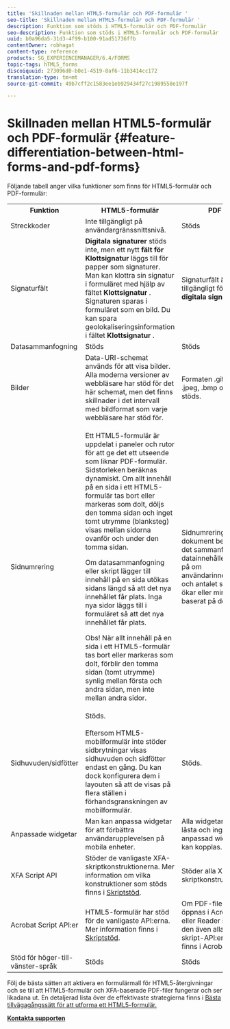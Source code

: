 ```yaml
---
title: 'Skillnaden mellan HTML5-formulär och PDF-formulär '
seo-title: 'Skillnaden mellan HTML5-formulär och PDF-formulär '
description: Funktion som stöds i HTML5-formulär och PDF-formulär
seo-description: Funktion som stöds i HTML5-formulär och PDF-formulär
uuid: b0a96da5-31d3-4f99-b100-91ad51736ffb
contentOwner: robhagat
content-type: reference
products: SG_EXPERIENCEMANAGER/6.4/FORMS
topic-tags: hTML5_forms
discoiquuid: 273096d0-b0e1-4519-8af6-11b3414cc172
translation-type: tm+mt
source-git-commit: 49b7cff2c1583ee1eb929434f27c1989558e197f

---
```



# Skillnaden mellan HTML5-formulär och PDF-formulär {#feature-differentiation-between-html-forms-and-pdf-forms}

Följande tabell anger vilka funktioner som finns för HTML5-formulär och PDF-formulär:

<table> 
 <tbody>
  <tr>
   <th>Funktion</th> 
   <th>HTML5-formulär</th> 
   <th>PDF</th> 
  </tr>
  <tr>
   <td>Streckkoder<br /> </td> 
   <td>Inte tillgängligt på användargränssnittsnivå. </td> 
   <td>Stöds</td> 
  </tr>
  <tr>
   <td>Signaturfält<br /> </td> 
   <td><strong>Digitala signaturer</strong> stöds inte, men ett nytt <strong>fält för Klottsignatur</strong> läggs till för papper som signaturer. Man kan klottra sin signatur i formuläret med hjälp av fältet <strong>Klottsignatur</strong> . Signaturen sparas i formuläret som en bild. Du kan spara geolokaliseringsinformation i fältet <strong>Klottsignatur</strong> .</td> 
   <td>Signaturfält är tillgängligt för <strong>digitala signaturer</strong>.</td> 
  </tr>
  <tr>
   <td>Datasammanfogning</td> 
   <td>Stöds</td> 
   <td>Stöds</td> 
  </tr>
  <tr>
   <td>Bilder</td> 
   <td>Data-URI-schemat används för att visa bilder. Alla moderna versioner av webbläsare har stöd för det här schemat, men det finns skillnader i det intervall med bildformat som varje webbläsare har stöd för.<br /> </td> 
   <td>Formaten .gif, .png, .jpeg, .bmp och .tiff stöds.</td> 
  </tr>
  <tr>
   <td>Sidnumrering<br /> </td> 
   <td><p>Ett HTML5-formulär är uppdelat i paneler och rutor för att ge det ett utseende som liknar PDF-formulär. Sidstorleken beräknas dynamiskt. Om allt innehåll på en sida i ett HTML5-formulär tas bort eller markeras som dolt, döljs den tomma sidan och inget tomt utrymme (blanksteg) visas mellan sidorna ovanför och under den tomma sidan.</p> <p>Om datasammanfogning eller skript lägger till innehåll på en sida utökas sidans längd så att det nya innehållet får plats. Inga nya sidor läggs till i formuläret så att det nya innehållet får plats. </p> <p><strong></strong> Obs! När allt innehåll på en sida i ett HTML5-formulär tas bort eller markeras som dolt, förblir den tomma sidan (tomt utrymme) synlig mellan första och andra sidan, men inte mellan andra sidor.</p> </td> 
   <td>Sidnumrering i PDF-dokument beror på det sammanfogade datainnehållet eller på om användarinnehållet och antalet sidor ökar eller minskar baserat på det.</td> 
  </tr>
  <tr>
   <td>Sidhuvuden/sidfötter </td> 
   <td>Stöds. <br /> <br /> Eftersom HTML5-mobilformulär inte stöder sidbrytningar visas sidhuvuden och sidfötter endast en gång. Du kan dock konfigurera dem i layouten så att de visas på flera ställen i förhandsgranskningen av mobilformulär.<br /> </td> 
   <td>Stöds.</td> 
  </tr>
  <tr>
   <td>Anpassade widgetar</td> 
   <td>Man kan anpassa widgetar för att förbättra användarupplevelsen på mobila enheter.<br /> </td> 
   <td>Alla widgetar är låsta och ingen anpassad widget kan kopplas.<br /> </td> 
  </tr>
  <tr>
   <td>XFA Script API</td> 
   <td>Stöder de vanligaste XFA-skriptkonstruktionerna. Mer information om vilka konstruktioner som stöds finns i <a href="/help/forms/using/scripting-support.md">Skriptstöd</a>.</td> 
   <td>Stöder alla XFA-skriptkonstruktioner.</td> 
  </tr>
  <tr>
   <td>Acrobat Script API:er </td> 
   <td>HTML5-formulär har stöd för de vanligaste API:erna. Mer information finns i <a href="/help/forms/using/scripting-support.md">Skriptstöd</a>.</td> 
   <td>Om PDF-filen öppnas i Acrobat eller Reader stöder den även alla skript-API:er som finns i Acrobat.</td> 
  </tr>
  <tr>
   <td>Stöd för höger-till-vänster-språk </td> 
   <td>Stöds</td> 
   <td>Stöds</td> 
  </tr>
 </tbody>
</table>

Följ de bästa sätten att aktivera en formulärmall för HTML5-återgivningar och se till att HTML5-formulär och XFA-baserade PDF-filer fungerar och ser likadana ut. En detaljerad lista över de effektivaste strategierna finns i [Bästa tillvägagångssätt för att utforma ett HTML5-formulär.](/help/forms/using/best-practices-for-html5-forms.md)

**[Kontakta supporten](https://www.adobe.com/account/sign-in.supportportal.html)**
